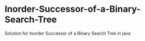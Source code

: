 # Inorder-Successor-of-a-Binary-Search-Tree
Solution for Inorder Successor of a Binary Search Tree in java
